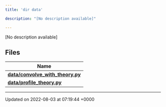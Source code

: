 ```yaml
---
title: 'dir data'

description: "[No description available]"

---
```







[No description available]

## Files

| Name           |
| -------------- |
| **[data/convolve_with_theory.py](/documentation/code/gambit_2.2/files/convolve__with__theory_8py/#file-convolve-with-theory.py)**  |
| **[data/profile_theory.py](/documentation/code/gambit_2.2/files/profile__theory_8py/#file-profile-theory.py)**  |






-------------------------------

Updated on 2022-08-03 at 07:19:44 +0000
